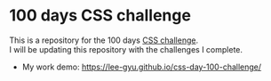 # 100 days CSS challenge

This is a repository for the 100 days [CSS challenge](https://100dayscss.com/).\
I will be updating this repository with the challenges I complete.

- My work demo: <https://lee-gyu.github.io/css-day-100-challenge/>

